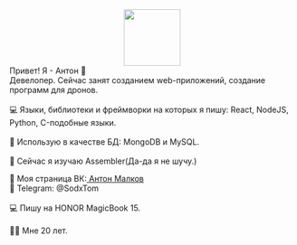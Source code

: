 <div id="header" align="center">
  <img src="https://media.giphy.com/media/M9gbBd9nbDrOTu1Mqx/giphy.gif" width="100"/>
</div>
Привет! Я - Антон 👋
<br>
Девелопер. Сейчас занят созданием web-приложений, создание программ для дронов.
<br>
<br>
💻 Языки, библиотеки и фреймворки на которых я пишу: React, NodeJS, Python, C-подобные языки.
<br>
<br>
🔧 Использую в качестве БД: MongoDB и MySQL.
<br>
<br>
📕 Сейчас я изучаю Assembler(Да-да я не шучу.)

👋 Моя страница ВК:<a href= "https://vk.ru/malkovsodx"> Антон Малков</a>
<br>
💬 Telegram: @SodxTom
<br>
<br>
💻 Пишу на HONOR MagicBook 15.
<br>
<br>
💁‍♂️ Мне 20 лет.
